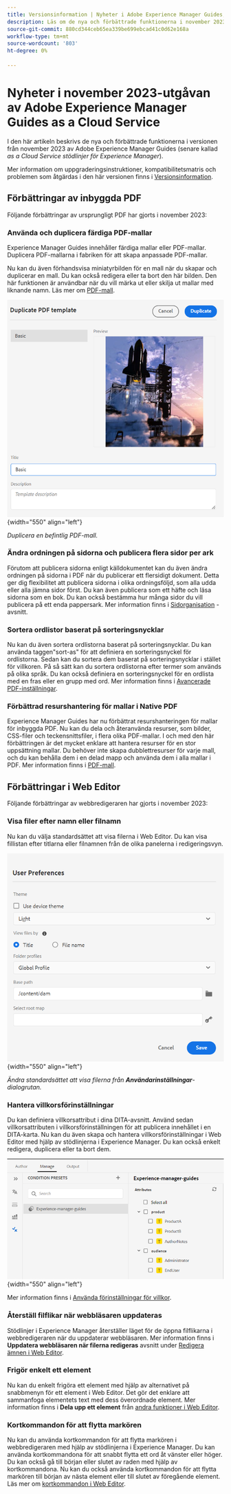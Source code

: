 ```yaml
---
title: Versionsinformation | Nyheter i Adobe Experience Manager Guides, november 2023-versionen
description: Läs om de nya och förbättrade funktionerna i november 2023-utgåvan av Adobe Experience Manager Guides as a Cloud Service.
source-git-commit: 880cd344ceb65ea339be699ebcad41c0d62e168a
workflow-type: tm+mt
source-wordcount: '803'
ht-degree: 0%

---
```


# Nyheter i november 2023-utgåvan av Adobe Experience Manager Guides as a Cloud Service

I den här artikeln beskrivs de nya och förbättrade funktionerna i versionen från november 2023 av Adobe Experience Manager Guides (senare kallad *as a Cloud Service stödlinjer för Experience Manager*).

Mer information om uppgraderingsinstruktioner, kompatibilitetsmatris och problemen som åtgärdas i den här versionen finns i [Versionsinformation](release-notes-2023.11.0.md).

## Förbättringar av inbyggda PDF

Följande förbättringar av ursprungligt PDF har gjorts i november 2023:

### Använda och duplicera färdiga PDF-mallar

Experience Manager Guides innehåller färdiga mallar eller PDF-mallar. Duplicera PDF-mallarna i fabriken för att skapa anpassade PDF-mallar.

Nu kan du även förhandsvisa miniatyrbilden för en mall när du skapar och duplicerar en mall. Du kan också redigera eller ta bort den här bilden. Den här funktionen är användbar när du vill märka ut eller skilja ut mallar med liknande namn.
Läs mer om [PDF-mall](../native-pdf/pdf-template.md).

![Mallen Duplicera PDF](assets/duplicate-template.png){width="550" align="left"}

*Duplicera en befintlig PDF-mall.*


### Ändra ordningen på sidorna och publicera flera sidor per ark

Förutom att publicera sidorna enligt källdokumentet kan du även ändra ordningen på sidorna i PDF när du publicerar ett flersidigt dokument.  Detta ger dig flexibilitet att publicera sidorna i olika ordningsföljd, som alla udda eller alla jämna sidor först. Du kan även publicera som ett häfte och läsa sidorna som en bok. Du kan också bestämma hur många sidor du vill publicera på ett enda pappersark. Mer information finns i [Sidorganisation](../native-pdf/components-pdf-template.md#page-organization) -avsnitt.

### Sortera ordlistor baserat på sorteringsnycklar

Nu kan du även sortera ordlistorna baserat på sorteringsnycklar. Du kan använda taggen&quot;sort-as&quot; för att definiera en sorteringsnyckel för ordlistorna. Sedan kan du sortera dem baserat på sorteringsnycklar i stället för villkoren. På så sätt kan du sortera ordlistorna efter termer som används på olika språk. Du kan också definiera en sorteringsnyckel för en ordlista med en fras eller en grupp med ord.
Mer information finns i [Avancerade PDF-inställningar](../native-pdf/components-pdf-template.md#advanced-pdf-settings).


### Förbättrad resurshantering för mallar i Native PDF

Experience Manager Guides har nu förbättrat resurshanteringen för mallar för inbyggda PDF. Nu kan du dela och återanvända resurser, som bilder, CSS-filer och teckensnittsfiler, i flera olika PDF-mallar. I och med den här förbättringen är det mycket enklare att hantera resurser för en stor uppsättning mallar. Du behöver inte skapa dubblettresurser för varje mall, och du kan behålla dem i en delad mapp och använda dem i alla mallar i PDF.
Mer information finns i [PDF-mall](../native-pdf/pdf-template.md).

## Förbättringar i Web Editor

Följande förbättringar av webbredigeraren har gjorts i november 2023:


### Visa filer efter namn eller filnamn

Nu kan du välja standardsättet att visa filerna i Web Editor. Du kan visa fillistan efter titlarna eller filnamnen från de olika panelerna i redigeringsvyn.

![Dialogrutan Användarinställningar](assets/user-preferences-2311.png){width="550" align="left"}

*Ändra standardsättet att visa filerna från **Användarinställningar**-dialogrutan.*


### Hantera villkorsförinställningar

Du kan definiera villkorsattribut i dina DITA-avsnitt. Använd sedan villkorsattributen i villkorsförinställningen för att publicera innehållet i en DITA-karta. Nu kan du även skapa och hantera villkorsförinställningar i Web Editor med hjälp av stödlinjerna i Experience Manager. Du kan också enkelt redigera, duplicera eller ta bort dem.

![Förinställda villkor på fliken Hantera i webbredigeraren ](assets/web-editor-manage-condition-presets.png){width="550" align="left"}

Mer information finns i [Använda förinställningar för villkor](../user-guide/generate-output-use-condition-presets.md).

### Återställ filflikar när webbläsaren uppdateras

Stödlinjer i Experience Manager återställer läget för de öppna filflikarna i webbredigeraren när du uppdaterar webbläsaren. Mer information finns i **Uppdatera webbläsaren när filerna redigeras** avsnitt under [Redigera ämnen i Web Editor](../user-guide/web-editor-edit-topics.md).

### Frigör enkelt ett element

Nu kan du enkelt frigöra ett element med hjälp av alternativet på snabbmenyn för ett element i Web Editor. Det gör det enklare att sammanfoga elementets text med dess överordnade element.
Mer information finns i **Dela upp ett element** från [andra funktioner i Web Editor](../user-guide/web-editor-other-features.md).

### Kortkommandon för att flytta markören

Nu kan du använda kortkommandon för att flytta markören i webbredigeraren med hjälp av stödlinjerna i Experience Manager. Du kan använda kortkommandona för att snabbt flytta ett ord åt vänster eller höger. Du kan också gå till början eller slutet av raden med hjälp av kortkommandona.
Nu kan du också använda kortkommandon för att flytta markören till början av nästa element eller till slutet av föregående element.
Läs mer om [kortkommandon i Web Editor](../user-guide/web-editor-keyboard-shortcuts.md).
